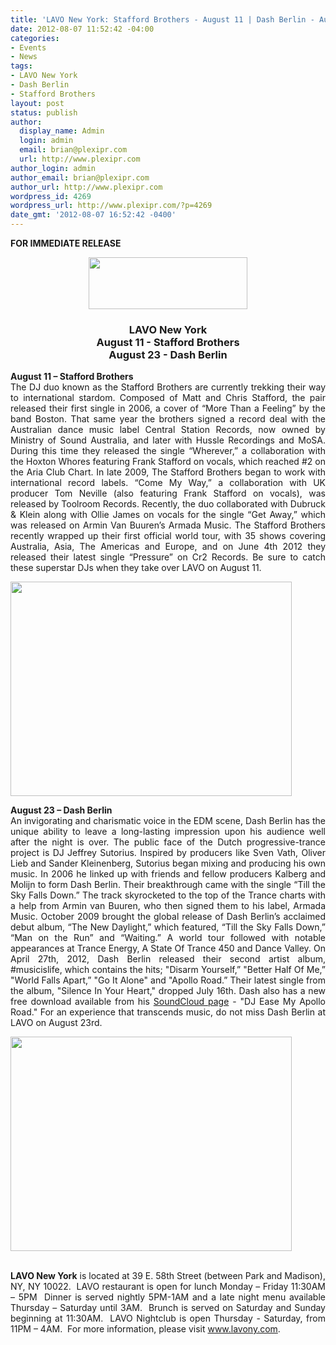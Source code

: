 ```yaml
---
title: 'LAVO New York: Stafford Brothers - August 11 | Dash Berlin - August 23'
date: 2012-08-07 11:52:42 -04:00
categories:
- Events
- News
tags:
- LAVO New York
- Dash Berlin
- Stafford Brothers
layout: post
status: publish
author:
  display_name: Admin
  login: admin
  email: brian@plexipr.com
  url: http://www.plexipr.com
author_login: admin
author_email: brian@plexipr.com
author_url: http://www.plexipr.com
wordpress_id: 4269
wordpress_url: http://www.plexipr.com/?p=4269
date_gmt: '2012-08-07 16:52:42 -0400'
---
```


<p><strong>FOR IMMEDIATE RELEASE</strong></p>
<div align="center"><img src="http://img2.ymlp297.net/plexipr_LAVOlogo.jpg" alt="" width="254" height="83" /></div>
<div align="center"></div>
<div align="center"></div>
<div align="center">
<h3 align="center"></h3>
<h3 align="center"><strong>LAVO New York<br />
August 11 - Stafford Brothers<br />
August 23 - Dash Berlin</strong></h3>
<div align="center"></div>
</div>
<div>
<div>
<div>
<div>
<div>
<p style="text-align: justify;"><strong>August 11 – Stafford Brothers</strong><br />
The DJ duo known as the Stafford Brothers are currently trekking their way to international stardom. Composed of Matt and Chris Stafford, the pair released their first single in 2006, a cover of “More Than a Feeling” by the band Boston. That same year the brothers signed a record deal with the Australian dance music label Central Station Records, now owned by Ministry of Sound Australia, and later with Hussle Recordings and MoSA. During this time they released the single “Wherever,” a collaboration with the Hoxton Whores featuring Frank Stafford on vocals, which reached #2 on the Aria Club Chart. In late 2009, The Stafford Brothers began to work with international record labels. “Come My Way,” a collaboration with UK producer Tom Neville (also featuring Frank Stafford on vocals), was released by Toolroom Records. Recently, the duo collaborated with Dubruck &amp; Klein along with Ollie James on vocals for the single “Get Away,” which was released on Armin Van Buuren’s Armada Music. The Stafford Brothers recently wrapped up their first official world tour, with 35 shows covering Australia, Asia, The Americas and Europe, and on June 4th 2012 they released their latest single “Pressure” on Cr2 Records. Be sure to catch these superstar DJs when they take over LAVO on August 11.</p>
<div></div>
<div><img class="aligncenter" src="http://img2.ymlp297.net/plexipr_LAVOFlyerStaffordBrothers081112.jpg" alt="" width="450" height="343" /></div>
<div></div>
<p style="text-align: justify;"><strong>August 23 – Dash Berlin</strong><br />
An invigorating and charismatic voice in the EDM scene, Dash Berlin has the unique ability to leave a long-lasting impression upon his audience well after the night is over. The public face of the Dutch progressive-trance project is DJ Jeffrey Sutorius. Inspired by producers like Sven Vath, Oliver Lieb and Sander Kleinenberg, Sutorius began mixing and producing his own music. In 2006 he linked up with friends and fellow producers Kalberg and Molijn to form Dash Berlin. Their breakthrough came with the single “Till the Sky Falls Down.” The track skyrocketed to the top of the Trance charts with a help from Armin van Buuren, who then signed them to his label, Armada Music. October 2009 brought the global release of Dash Berlin’s acclaimed debut album, “The New Daylight,” which featured, “Till the Sky Falls Down,” “Man on the Run” and “Waiting.” A world tour followed with notable appearances at Trance Energy, A State Of Trance 450 and Dance Valley. On April 27th, 2012, Dash Berlin released their second artist album, #musicislife, which contains the hits; "Disarm Yourself,” "Better Half Of Me,” "World Falls Apart,” "Go It Alone" and "Apollo Road.” Their latest single from the album, "Silence In Your Heart," dropped July 16th. Dash also has a new free download available from his <a href="http://t.ymlp297.net/uhhehagabsuyagaesqaxaqmse/click.php" target="_blank">SoundCloud page</a> - "DJ Ease My Apollo Road." For an experience that transcends music, do not miss Dash Berlin at LAVO on August 23rd.</p>
</div>
</div>
</div>
</div>
</div>
<div>
<div></div>
<div><img class="aligncenter" src="http://img2.ymlp297.net/plexipr_LAVOFlyerDashBerlin082312.jpg" alt="" width="450" height="343" /></div>
<div></div>
<div></div>
<div></div>
<div><strong><br />
</strong></div>
<p style="text-align: justify;"><strong>LAVO New York</strong> is located at 39 E. 58th Street (between Park and Madison), NY, NY 10022.  LAVO restaurant is open for lunch Monday – Friday 11:30AM – 5PM  Dinner is served nightly 5PM-1AM and a late night menu available Thursday – Saturday until 3AM.  Brunch is served on Saturday and Sunday beginning at 11:30AM.  LAVO Nightclub is open Thursday - Saturday, from 11PM – 4AM.  For more information, please visit <a href="http://t.ymlp297.net/uhhewadabsuyaaaesqalaqmse/click.php" target="_blank">www.lavony.com</a>.</p>
</div>
